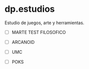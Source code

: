 # dp.estudios
Estudio de juegos, arte y herramientas.


- [ ] MARTE TEST FILOSOFICO
- [ ] ARCANOID
- [ ] UMC
- [ ] POKS

